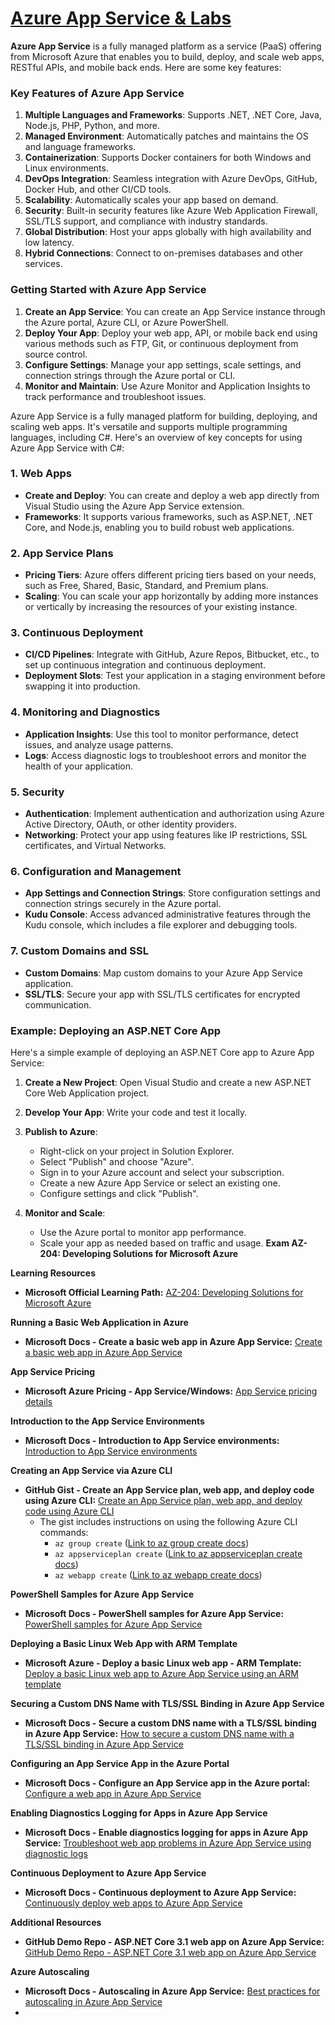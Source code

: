 # [Azure App Service & Labs](https://github.com/utpal-maiti/Azure_App_Service/)

**Azure App Service** is a fully managed platform as a service (PaaS) offering from Microsoft Azure that enables you to
build, deploy, and scale web apps, RESTful APIs, and mobile back ends. Here are some key features:

### Key Features of Azure App Service

1. **Multiple Languages and Frameworks**: Supports .NET, .NET Core, Java, Node.js, PHP, Python, and more.
2. **Managed Environment**: Automatically patches and maintains the OS and language frameworks.
3. **Containerization**: Supports Docker containers for both Windows and Linux environments.
4. **DevOps Integration**: Seamless integration with Azure DevOps, GitHub, Docker Hub, and other CI/CD tools.
5. **Scalability**: Automatically scales your app based on demand.
6. **Security**: Built-in security features like Azure Web Application Firewall, SSL/TLS support, and compliance with industry standards.
7. **Global Distribution**: Host your apps globally with high availability and low latency.
8. **Hybrid Connections**: Connect to on-premises databases and other services.

### Getting Started with Azure App Service

1. **Create an App Service**: You can create an App Service instance through the Azure portal, Azure CLI, or Azure PowerShell.
2. **Deploy Your App**: Deploy your web app, API, or mobile back end using various methods such as FTP, Git, or continuous deployment from source control.
3. **Configure Settings**: Manage your app settings, scale settings, and connection strings through the Azure portal or CLI.
4. **Monitor and Maintain**: Use Azure Monitor and Application Insights to track performance and troubleshoot issues.

Azure App Service is a fully managed platform for building, deploying, and scaling web apps. It's versatile and supports multiple programming languages, including C#. Here's an overview of key concepts for using Azure App Service with C#:

### 1. Web Apps

- **Create and Deploy**: You can create and deploy a web app directly from Visual Studio using the Azure App Service extension.
- **Frameworks**: It supports various frameworks, such as ASP.NET, .NET Core, and Node.js, enabling you to build robust web applications.

### 2. App Service Plans

- **Pricing Tiers**: Azure offers different pricing tiers based on your needs, such as Free, Shared, Basic, Standard, and Premium plans.
- **Scaling**: You can scale your app horizontally by adding more instances or vertically by increasing the resources of your existing instance.

### 3. Continuous Deployment

- **CI/CD Pipelines**: Integrate with GitHub, Azure Repos, Bitbucket, etc., to set up continuous integration and continuous deployment.
- **Deployment Slots**: Test your application in a staging environment before swapping it into production.

### 4. Monitoring and Diagnostics

- **Application Insights**: Use this tool to monitor performance, detect issues, and analyze usage patterns.
- **Logs**: Access diagnostic logs to troubleshoot errors and monitor the health of your application.

### 5. Security

- **Authentication**: Implement authentication and authorization using Azure Active Directory, OAuth, or other identity providers.
- **Networking**: Protect your app using features like IP restrictions, SSL certificates, and Virtual Networks.

### 6. Configuration and Management

- **App Settings and Connection Strings**: Store configuration settings and connection strings securely in the Azure portal.
- **Kudu Console**: Access advanced administrative features through the Kudu console, which includes a file explorer and debugging tools.

### 7. Custom Domains and SSL

- **Custom Domains**: Map custom domains to your Azure App Service application.
- **SSL/TLS**: Secure your app with SSL/TLS certificates for encrypted communication.

### Example: Deploying an ASP.NET Core App

Here's a simple example of deploying an ASP.NET Core app to Azure App Service:

1. **Create a New Project**: Open Visual Studio and create a new ASP.NET Core Web Application project.
2. **Develop Your App**: Write your code and test it locally.
3. **Publish to Azure**:

   - Right-click on your project in Solution Explorer.
   - Select "Publish" and choose "Azure".
   - Sign in to your Azure account and select your subscription.
   - Create a new Azure App Service or select an existing one.
   - Configure settings and click "Publish".

4. **Monitor and Scale**:

   - Use the Azure portal to monitor app performance.
   - Scale your app as needed based on traffic and usage.
     **Exam AZ-204: Developing Solutions for Microsoft Azure**

**Learning Resources**

- **Microsoft Official Learning Path:** [AZ-204: Developing Solutions for Microsoft Azure](https://docs.microsoft.com/en-us/learn/certifications/exams/az-204)

**Running a Basic Web Application in Azure**

- **Microsoft Docs - Create a basic web app in Azure App Service:** [Create a basic web app in Azure App Service](https://docs.microsoft.com/en-us/azure/architecture/reference-architectures/app-service-web-app/basic-web-app)

**App Service Pricing**

- **Microsoft Azure Pricing - App Service/Windows:** [App Service pricing details](https://azure.microsoft.com/en-us/pricing/details/app-service/windows/)

**Introduction to the App Service Environments**

- **Microsoft Docs - Introduction to App Service environments:** [Introduction to App Service environments](https://docs.microsoft.com/en-us/azure/app-service/environment/intro)

**Creating an App Service via Azure CLI**

- **GitHub Gist - Create an App Service plan, web app, and deploy code using Azure CLI:** [Create an App Service plan, web app, and deploy code using Azure CLI](https://gist.github.com/mikepfeiffer/7a3a8d12a42ec705233ceee3f3844a35)
  - The gist includes instructions on using the following Azure CLI commands:
    - `az group create` ([Link to az group create docs](https://docs.microsoft.com/en-us/cli/azure/group?view=azure-cli-latest#az_group_create))
    - `az appserviceplan create` ([Link to az appserviceplan create docs](https://docs.microsoft.com/en-us/cli/azure/appservice/plan?view=azure-cli-latest#az_appservice_plan_create))
    - `az webapp create` ([Link to az webapp create docs](https://docs.microsoft.com/en-us/cli/azure/webapp?view=azure-cli-latest#az_webapp_create))

**PowerShell Samples for Azure App Service**

- **Microsoft Docs - PowerShell samples for Azure App Service:** [PowerShell samples for Azure App Service](https://docs.microsoft.com/en-us/azure/app-service/samples-powershell)

**Deploying a Basic Linux Web App with ARM Template**

- **Microsoft Azure - Deploy a basic Linux web app - ARM Template:** [Deploy a basic Linux web app to Azure App Service using an ARM template](https://azure.microsoft.com/en-us/resources/templates/101-webapp-basic-linux/)

**Securing a Custom DNS Name with TLS/SSL Binding in Azure App Service**

- **Microsoft Docs - Secure a custom DNS name with a TLS/SSL binding in Azure App Service:** [How to secure a custom DNS name with a TLS/SSL binding in Azure App Service](https://docs.microsoft.com/en-us/azure/app-service/configure-ssl-bindings)

**Configuring an App Service App in the Azure Portal**

- **Microsoft Docs - Configure an App Service app in the Azure portal:** [Configure a web app in Azure App Service](https://docs.microsoft.com/en-us/azure/app-service/configure-common)

**Enabling Diagnostics Logging for Apps in Azure App Service**

- **Microsoft Docs - Enable diagnostics logging for apps in Azure App Service:** [Troubleshoot web app problems in Azure App Service using diagnostic logs](https://docs.microsoft.com/en-us/azure/app-service/troubleshoot-diagnostic-logs)

**Continuous Deployment to Azure App Service**

- **Microsoft Docs - Continuous deployment to Azure App Service:** [Continuously deploy web apps to Azure App Service](https://docs.microsoft.com/en-us/azure/app-service/deploy-continuous-deployment)

**Additional Resources**

- **GitHub Demo Repo - ASP.NET Core 3.1 web app on Azure App Service:** [GitHub Demo Repo - ASP.NET Core 3.1 web app on Azure App Service](https://github.com/mikepfeiffer/aspnetcore3.1)

**Azure Autoscaling**

- **Microsoft Docs - Autoscaling in Azure App Service:** [Best practices for autoscaling in Azure App Service](https://docs.microsoft.com/en-us/azure/architecture/best-practices/auto-scaling)
-
